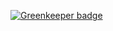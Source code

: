 
[![Greenkeeper badge](https://badges.greenkeeper.io/ukmadlz/progressive-weboops-cluj.svg)](https://greenkeeper.io/)
